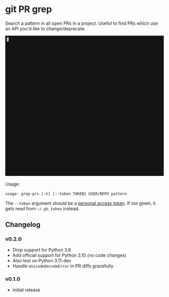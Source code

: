 # git PR grep

Search a pattern in all open PRs in a project. Useful to find PRs which use an API you'd like to change/deprecate.

![screencast](.github/screencast.gif)

Usage:

```
usage: grep-prs [-h] [--token TOKEN] USER/REPO pattern
```

The `--token` argument should be a [personal access token](https://docs.github.com/en/github/authenticating-to-github/creating-a-personal-access-token). If not given, it gets read from `~/.gh_token` instead.

## Changelog

### v0.2.0

- Drop support for Python 3.6
- Add official support for Python 3.10 (no code changes)
- Also test on Python 3.11-dev
- Handle `UnicodeDecodeError` in PR diffs gracefully

### v0.1.0

- Initial release
